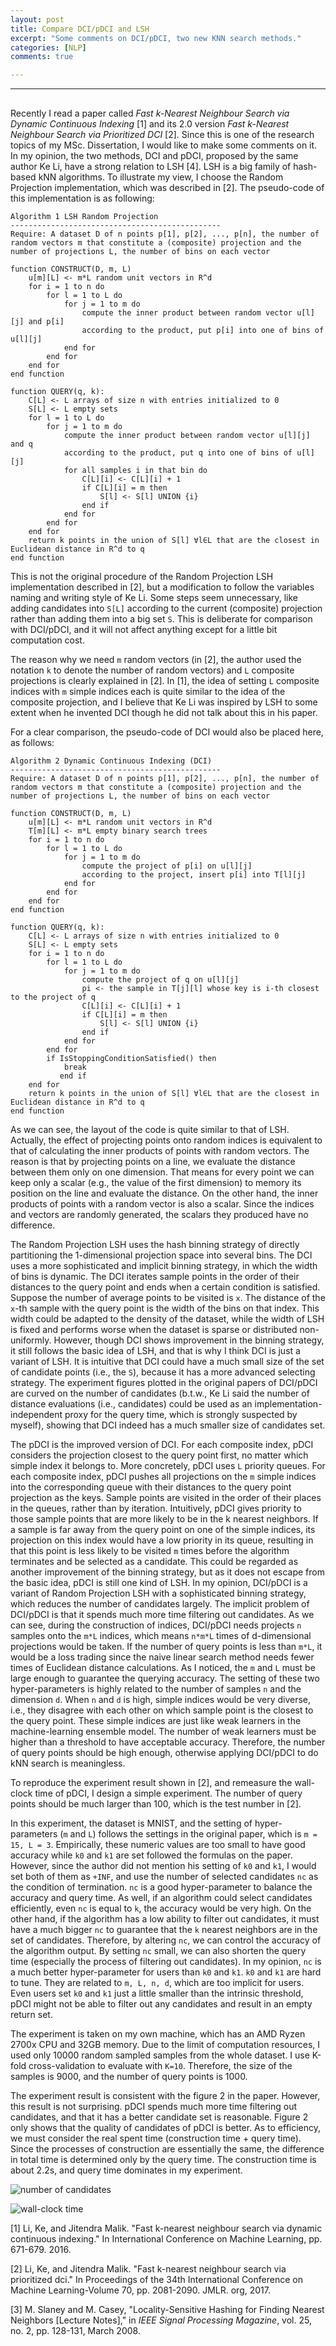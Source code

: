```yaml
---
layout: post
title: Compare DCI/pDCI and LSH
excerpt: "Some comments on DCI/pDCI, two new KNN search methods."
categories: [NLP]
comments: true

---
```


---

## 

Recently I read a paper called *Fast k-Nearest Neighbour Search via Dynamic Continuous Indexing* [1] and its 2.0 version *Fast k-Nearest Neighbour Search via Prioritized DCI* [2]. Since this is one of the research topics of my MSc. Dissertation, I would like to make some comments on it. In my opinion, the two methods, DCI and pDCI, proposed by the same author Ke Li, have a strong relation to LSH [4]. LSH is a big family of hash-based kNN algorithms. To illustrate my view, I choose the Random Projection implementation, which was described in [2]. The pseudo-code of this implementation is as following:

```pseudocode
Algorithm 1 LSH Random Projection
-----------------------------------------------
Require: A dataset D of n points p[1], p[2], ..., p[n], the number of random vectors m that constitute a (composite) projection and the number of projections L, the number of bins on each vector

function CONSTRUCT(D, m, L)
    u[m][L] <- m*L random unit vectors in R^d
    for i = 1 to n do
        for l = 1 to L do
            for j = 1 to m do
                compute the inner product between random vector u[l][j] and p[i]
                according to the product, put p[i] into one of bins of u[l][j]
            end for
        end for
    end for
end function

function QUERY(q, k):
    C[L] <- L arrays of size n with entries initialized to 0
    S[L] <- L empty sets
    for l = 1 to L do
        for j = 1 to m do
            compute the inner product between random vector u[l][j] and q
            according to the product, put q into one of bins of u[l][j]
            for all samples i in that bin do
                C[L][i] <- C[L][i] + 1
                if C[L][i] = m then
                    S[l] <- S[l] UNION {i}
                end if
            end for
        end for
    end for
    return k points in the union of S[l] ∀l∈L that are the closest in Euclidean distance in R^d to q
end function
```

This is not the original procedure of the Random Projection LSH implementation described in [2], but a modification to follow the variables naming and writing style of Ke Li. Some steps seem unnecessary, like adding candidates into `S[L]` according to the current (composite) projection rather than adding them into a big set `S`. This is deliberate for comparison with DCI/pDCI, and it will not affect anything except for a little bit computation cost. 

The reason why we need `m` random vectors (in [2], the author used the notation `k` to denote the number of random vectors) and `L` composite projections is clearly explained in [2]. In [1], the idea of setting `L` composite indices with `m` simple indices each is quite similar to the idea of the composite projection, and I believe that Ke Li was inspired by LSH to some extent when he invented DCI though he did not talk about this in his paper.

For a clear comparison, the pseudo-code of DCI would also be placed here, as follows:

```pseudocode
Algorithm 2 Dynamic Continuous Indexing (DCI)
-----------------------------------------------
Require: A dataset D of n points p[1], p[2], ..., p[n], the number of random vectors m that constitute a (composite) projection and the number of projections L, the number of bins on each vector

function CONSTRUCT(D, m, L)
    u[m][L] <- m*L random unit vectors in R^d
    T[m][L] <- m*L empty binary search trees
    for i = 1 to n do
        for l = 1 to L do
            for j = 1 to m do
                compute the project of p[i] on u[l][j]
                according to the project, insert p[i] into T[l][j]
            end for
        end for
    end for
end function

function QUERY(q, k):
    C[L] <- L arrays of size n with entries initialized to 0
    S[L] <- L empty sets
    for i = 1 to n do
        for l = 1 to L do
            for j = 1 to m do
                compute the project of q on u[l][j]
                pi <- the sample in T[j][l] whose key is i-th closest to the project of q
                C[L][i] <- C[L][i] + 1
                if C[L][i] = m then
                    S[l] <- S[l] UNION {i}
                end if
            end for
        end for
        if IsStoppingConditionSatisfied() then
            break
           end if
    end for
    return k points in the union of S[l] ∀l∈L that are the closest in Euclidean distance in R^d to q
end function
```

As we can see, the layout of the code is quite similar to that of LSH. Actually, the effect of projecting points onto random indices is equivalent to that of calculating the inner products of points with random vectors. The reason is that by projecting points on a line, we evaluate the distance between them only on one dimension. That means for every point we can keep only a scalar (e.g., the value of the first dimension) to memory its position on the line and evaluate the distance. On the other hand, the inner products of points with a random vector is also a scalar. Since the indices and vectors are randomly generated, the scalars they produced have no difference.

The Random Projection LSH uses the hash binning strategy of directly partitioning the 1-dimensional projection space into several bins. The DCI uses a more sophisticated and implicit binning strategy, in which the width of bins is dynamic. The DCI iterates sample points in the order of their distances to the query point and ends when a certain condition is satisfied. Suppose the number of average points to be visited is `x`. The distance of the `x`-th sample with the query point is the width of the bins on that index. This width could be adapted to the density of the dataset, while the width of LSH is fixed and performs worse when the dataset is sparse or distributed non-uniformly. However, though DCI shows improvement in the binning strategy, it still follows the basic idea of LSH, and that is why I think DCI is just a variant of LSH. It is intuitive that DCI could have a much small size of the set of candidate points (i.e., the `S`), because it has a more advanced selecting strategy. The experiment figures plotted in the original papers of DCI/pDCI are curved on the number of candidates (b.t.w., Ke Li said the number of distance evaluations (i.e., candidates) could be used as an implementation-independent proxy for the query time, which is strongly suspected by myself), showing that DCI indeed has a much smaller size of candidates set.

The pDCI is the improved version of DCI. For each composite index, pDCI considers the projection closest to the query point first, no matter which simple index it belongs to. More concretely, pDCI uses `L` priority queues. For each composite index, pDCI pushes all projections on the `m` simple indices into the corresponding queue with their distances to the query point projection as the keys. Sample points are visited in the order of their places in the queues, rather than by iteration. Intuitively, pDCI gives priority to those sample points that are more likely to be in the k nearest neighbors. If a sample is far away from the query point on one of the simple indices, its projection on this index would have a low priority in its queue, resulting in that this point is less likely to be visited `m` times before the algorithm terminates and be selected as a candidate. This could be regarded as another improvement of the binning strategy, but as it does not escape from the basic idea, pDCI is still one kind of LSH. In my opinion, DCI/pDCI is a variant of Random Projection LSH with a sophisticated binning strategy, which reduces the number of candidates largely. The implicit problem of DCI/pDCI is that it spends much more time filtering out candidates. As we can see, during the construction of indices, DCI/pDCI needs projects `n` samples onto the `m*L` indices, which means `n*m*L` times of d-dimensional projections would be taken. If the number of query points is less than `m*L`, it would be a loss trading since the naive linear search method needs fewer times of Euclidean distance calculations. As I noticed, the `m` and `L` must be large enough to guarantee the querying accuracy. The setting of these two hyper-parameters is highly related to the number of samples `n` and the dimension `d`. When `n` and `d` is high, simple indices would be very diverse, i.e., they disagree with each other on which sample point is the closest to the query point. These simple indices are just like weak learners in the machine-learning ensemble model. The number of weak learners must be higher than a threshold to have acceptable accuracy. Therefore, the number of query points should be high enough, otherwise applying DCI/pDCI to do kNN search is meaningless.

To reproduce the experiment result shown in [2], and remeasure the wall-clock time of pDCI, I design a simple experiment. The number of query points should be much larger than 100, which is the test number in [2].

In this experiment, the dataset is MNIST, and the setting of hyper-parameters (`m` and `L`) follows the settings in the original paper, which is `m = 15, L = 3`. Empirically, these numeric values are too small to have good accuracy while `k0` and `k1` are set followed the formulas on the paper. However, since the author did not mention his setting of `k0` and `k1`, I would set both of them as `+INF`, and use the number of selected candidates `nc` as the condition of termination. `nc` is a good hyper-parameter to balance the accuracy and query time. As well, if an algorithm could select candidates efficiently, even `nc` is equal to `k`, the accuracy would be very high. On the other hand, if the algorithm has a low ability to filter out candidates, it must have a much bigger `nc` to guarantee that the `k` nearest neighbors are in the set of candidates. Therefore, by altering `nc`, we can control the accuracy of the algorithm output. By setting `nc` small, we can also shorten the query time (especially the process of filtering out candidates). In my opinion, `nc` is a much better hyper-parameter for users than `k0` and `k1`. `k0` and `k1` are hard to tune. They are related to `m, L, n, d`, which are too implicit for users. Even users set `k0` and `k1` just a little smaller than the intrinsic threshold, pDCI might not be able to filter out any candidates and result in an empty return set.

The experiment is taken on my own machine, which has an AMD Ryzen 2700x CPU and 32GB memory. Due to the limit of computation resources, I used only 10000 random sampled samples from the whole dataset. I use K-fold cross-validation to evaluate with `K=10`. Therefore, the size of the samples is 9000, and the number of query points is 1000.

The experiment result is consistent with the figure 2 in the paper. However, this result is not surprising. pDCI spends much more time filtering out candidates, and that it has a better candidate set is reasonable. Figure 2 only shows that the quality of candidates of pDCI is better. As to efficiency, we must consider the real spent time (construction time + query time). Since the processes of construction are essentially the same, the difference in total time is determined only by the query time. The construction time is about 2.2s, and query time dominates in my experiment.



![number of candidates](https://two2er.github.io/img/others/pdci_candidates.png)

![wall-clock time](https://two2er.github.io/img/others/pdci_wall_clock_time.png)




[1] Li, Ke, and Jitendra Malik. "Fast k-nearest neighbour search via dynamic continuous indexing." In International Conference on Machine Learning, pp. 671-679. 2016.

[2] Li, Ke, and Jitendra Malik. "Fast k-nearest neighbour search via prioritized dci." In Proceedings of the 34th International Conference on Machine Learning-Volume 70, pp. 2081-2090. JMLR. org, 2017.

[3] M. Slaney and M. Casey, "Locality-Sensitive Hashing for Finding Nearest Neighbors [Lecture Notes]," in *IEEE Signal Processing Magazine*, vol. 25, no. 2, pp. 128-131, March 2008.

